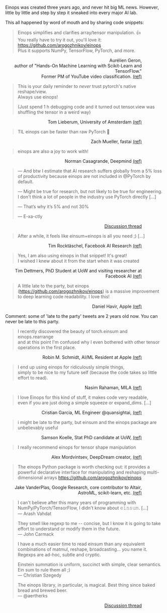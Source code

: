 <style>
.md-typeset blockquote {
    background-color: rgba(128, 128, 128, 0.04);
    border-color: #002ee380;
    color: #333;
    margin-top: 2.5em;
    margin-bottom: -0.5em;
    margin-right: 3em;
    padding-right: 2em;
}
blockquote + p {
    text-align: right;
    padding-right: 5em;
}
</style>

Einops was created three years ago, and never hit big ML news.
However, little by little and step by step it sneaked into every major AI lab.

This all happened by word of mouth and by sharing code snippets:


> Einops simplifies and clarifies array/tensor manipulation. 👍 <br />
> You really have to try it out, you'll love it: https://github.com/arogozhnikov/einops <br />
> Plus it supports NumPy, TensorFlow, PyTorch, and more.

Aurélien Geron, <br />
author of "Hands-On Machine Learning with Scikit-Learn and TensorFlow." <br /> 
Former PM of YouTube video classification.
[(ref)](https://twitter.com/aureliengeron/status/1382829421967515648)


> This is your daily reminder to *never* trust pytorch's native reshape/view. <br /> 
> Always use einops! 
> 
> (Just spend 1 h debugging code and it turned out tensor.view was shuffling the tensor in a weird way) 


Tom Lieberum, University of Amsterdam
[(ref)](https://twitter.com/lieberum_t/status/1427282842250358787)


> TIL einops can be faster than raw PyTorch 🤯

Zach Mueller, fastai
[(ref)](https://twitter.com/TheZachMueller/status/1418003372494426113)

> einops are also a joy to work with!

Norman Casagrande, Deepmind
[(ref)](https://twitter.com/nova77t/status/1419405150805008387)


> &mdash; And btw I estimate that AI research suffers globally from a 5% loss of productivity because einops are not included in 
@PyTorch by default.
>
> &mdash; Might be true for research, but not likely to be true for engineering. I don't think a lot of people in the industry use PyTorch directly [...]
>
> &mdash; That’s why it’s 5% and not 30%
>
> &mdash; E-xa-ctly

[Discussion thread](https://twitter.com/francoisfleuret/status/1409141186326106114)


> After a while, it feels like einsum+einops is all you need ;) [...]
 
Tim Rocktäschel, Facebook AI Research 
[(ref)](https://twitter.com/_rockt/status/1390049226193788930)


> Yes, I am also using einops in that snippet! It's great! <br /> 
> I wished I knew about it from the start when it was created

Tim Dettmers, PhD Student at UoW and visiting researcher at Facebook AI
[(ref)](https://twitter.com/Tim_Dettmers/status/1390027329351520256)

> A little late to the party, but einops (https://github.com/arogozhnikov/einops) is a massive improvement to deep learning code readability. I love this!

Daniel Havir, Apple [(ref)](https://twitter.com/danielhavir/status/1389070232853966849)


Comment: some of 'late to the party' tweets are 2 years old now. You can never be late to this party.



> I recently discovered the beauty of torch.einsum and einops.rearrange <br /> 
> and at this point I'm confused why I even bothered with other tensor operations in the first place.

Robin M. Schmidt, AI/ML Resident at Apple [(ref)](https://twitter.com/robinschmidt_/status/1363709832788852736)

 
[comment]: <> (> The einops library, in particular, is magical. Best thing since baked bread and brewed beer.)

> I end up using einops for ridiculously simple things, <br />
> simply to be nice to my future self (because the code takes so little effort to read).

Nasim Rahaman, MILA [(ref)](https://twitter.com/nasim_rahaman/status/1390027557546901504)

> I love Einops for this kind of stuff, it makes code very readable, <br /> 
> even if you are just doing a simple squeeze or expand_dims. [...]

Cristian Garcia, ML Engineer @quansightai, [(ref)](https://twitter.com/cgarciae88/status/1331968395110211586)

> i might be late to the party, but einsum and the einops package are unbelievably useful

Samson Koelle, Stat PhD candidate at UoW, [(ref)](https://twitter.com/SeattleStatSam/status/1338673646898794496)

> I really recommend einops for tensor shape manipulation


Alex Mordvintsev, DeepDream creator, [(ref)](https://twitter.com/zzznah/status/1315297985585123328)

 
> The einops Python package is worth checking out: 
> it provides a powerful declarative interface 
> for manipulating and reshaping multi-dimensional arrays https://github.com/arogozhnikov/einops

Jake VanderPlas, 
Google Research, core contributor to Altair, AstroML, scikit-learn, etc.
[(ref)](https://twitter.com/jakevdp/status/1299012119761833989)



> I can't believe after this many years of programming with NumPy/PyTorch/TensorFlow, I didn't know about 𝚎𝚒𝚗𝚜𝚞𝚖. [...] <br/>
> &mdash; Arash Vahdat
> 
> They smell like regexp to me -- concise, but I know it is going to take effort to understand or modify them in the future.  <br/>
> &mdash; John Carmack
> 
> I have a much easier time to read einsum than any equivalent combinations of matmul, reshape, broadcasting... you name it.
> Regexps are ad-hoc, subtle and cryptic.
> 
> Einstein summation is uniform, succinct with simple, clear semantics. <br />
> Ein sum to rule them all ;) <br />
> &mdash; Christian Szegedy
> 
> The einops library, in particular, is magical. Best thing since baked bread and brewed beer. <br />
> &mdash; @aertherks

[Discussion thread](https://twitter.com/aertherks/status/1357054506656165889) 